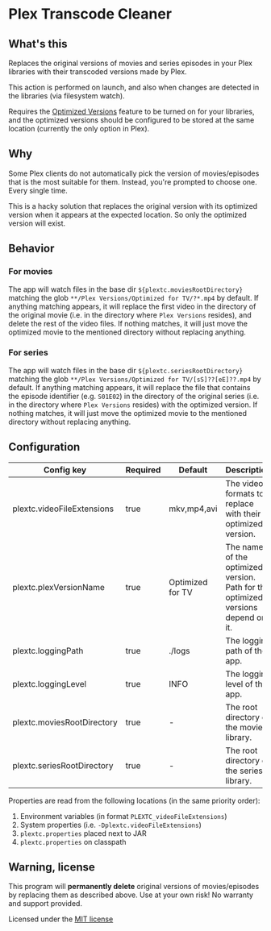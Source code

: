 # Plex Transcode Cleaner

## What's this
Replaces the original versions of movies and series episodes in your Plex libraries with their transcoded versions made by Plex.

This action is performed on launch, and also when changes are detected in the libraries (via filesystem watch).

Requires the [Optimized Versions](https://support.plex.tv/articles/213095317-creating-optimized-versions/) feature to be turned on for your libraries,
and the optimized versions should be configured to be stored at the same location (currently the only option in Plex).

## Why
Some Plex clients do not automatically pick the version of movies/episodes that is the most suitable for them.
Instead, you're prompted to choose one. Every single time.

This is a hacky solution that replaces the original version with its optimized version when it appears at the expected location.
So only the optimized version will exist.

## Behavior
### For movies
The app will watch files in the base dir `${plextc.moviesRootDirectory}` matching the glob `**/Plex Versions/Optimized for TV/?*.mp4` by default.
If anything matching appears, it will replace the first video in the directory of the original movie (i.e. in the directory where `Plex Versions` resides),
and delete the rest of the video files. If nothing matches, it will just move the optimized movie to the
mentioned directory without replacing anything.

### For series
The app will watch files in the base dir `${plextc.seriesRootDirectory}` matching the glob `**/Plex Versions/Optimized for TV/[sS]??[eE]??.mp4` by default.
If anything matching appears, it will replace the file that contains the episode identifier (e.g. `S01E02`) in the directory of the original series
(i.e. in the directory where `Plex Versions` resides) with the optimized version. If nothing matches, it will just move the optimized movie to the
mentioned directory without replacing anything.

## Configuration
| Config key                   | Required | Default          | Description                                                                      |
|------------------------------|----------|------------------|----------------------------------------------------------------------------------|
| plextc.videoFileExtensions   | true     | mkv,mp4,avi      | The video formats to replace with their optimized version.                       |
| plextc.plexVersionName       | true     | Optimized for TV | The name of the optimized version. Path for the optimized versions depend on it. |
| plextc.loggingPath           | true     | ./logs           | The logging path of the app.                                                     |
| plextc.loggingLevel          | true     | INFO             | The logging level of the app.                                                    |
| plextc.moviesRootDirectory   | true     | -                | The root directory of the movies library.                                        |
| plextc.seriesRootDirectory   | true     | -                | The root directory of the series library.                                        |

Properties are read from the following locations (in the same priority order):
1. Environment variables (in format `PLEXTC_videoFileExtensions`)
2. System properties (i.e. `-Dplextc.videoFileExtensions`)
3. `plextc.properties` placed next to JAR
4. `plextc.properties` on classpath

## Warning, license

This program will **permanently delete** original versions of movies/episodes by replacing them as described above. Use at your own risk! No warranty and support provided.

Licensed under the [MIT license](https://spdx.org/licenses/MIT.html)
